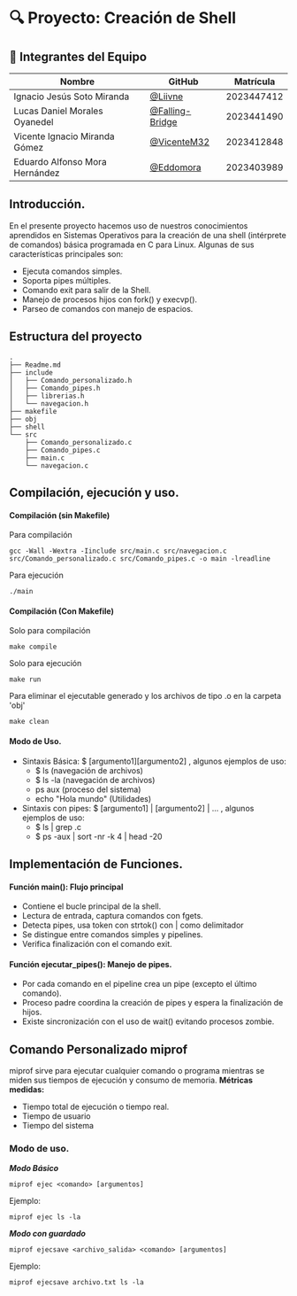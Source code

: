 # 🔍 Proyecto: Creación de Shell

## 👥 Integrantes del Equipo

| Nombre | GitHub | Matrícula |
|--------|--------|-----------|
| Ignacio Jesús Soto Miranda |  [@Liivne](http://github.com/Liivne)  | 2023447412 | 
| Lucas Daniel Morales Oyanedel | [@Falling-Bridge](https://github.com/Falling-Bridge) | 2023441490 |
| Vicente Ignacio Miranda Gómez | [@VicenteM32](https://github.com/VicenteM32) | 2023412848 |
| Eduardo Alfonso Mora Hernández| [@Eddomora](https://github.com/Eddomora) | 2023403989 |

## Introducción.
En el presente proyecto hacemos uso de nuestros conocimientos aprendidos en Sistemas Operativos para la creación de una shell (intérprete de comandos) básica programada en C para Linux.
Algunas de sus características principales son:
 * Ejecuta comandos simples.
 * Soporta pipes múltiples.
 * Comando exit para salir de la Shell.
 * Manejo de procesos hijos con fork() y execvp().
 * Parseo de comandos con manejo de espacios.

## Estructura del proyecto
```
.
├── Readme.md
├── include
│   ├── Comando_personalizado.h
│   ├── Comando_pipes.h
│   ├── librerias.h
│   └── navegacion.h
├── makefile
├── obj
├── shell
└── src
    ├── Comando_personalizado.c
    ├── Comando_pipes.c
    ├── main.c
    └── navegacion.c
```


## Compilación, ejecución y uso.
#### Compilación (sin Makefile)
Para compilación 
```
gcc -Wall -Wextra -Iinclude src/main.c src/navegacion.c src/Comando_personalizado.c src/Comando_pipes.c -o main -lreadline
```
Para ejecución 
```
./main
```

#### Compilación (Con Makefile)
Solo para compilación
```
make compile
```
Solo para ejecución
```
make run
```
Para eliminar el ejecutable generado y los archivos de tipo .o en la carpeta 'obj'
```
make clean
```
 
#### Modo de Uso.
- Sintaxis Básica: $ [argumento1][argumento2] , algunos ejemplos de uso:
  * $ ls (navegación de archivos)
  * $ ls -la (navegación de archivos)
  * ps aux (proceso del sistema)
  * echo "Hola mundo" (Utilidades)
- Sintaxis con pipes: $ [argumento1] | [argumento2] | ... , algunos ejemplos de uso:
  * $ ls | grep .c
  * $ ps -aux | sort -nr -k 4 | head -20

## Implementación de Funciones.
#### Función main(): Flujo principal
 * Contiene el bucle principal de la shell.
 * Lectura de entrada, captura comandos con fgets.
 * Detecta pipes, usa token con strtok() con | como delimitador
 * Se distingue entre comandos simples y pipelines.
 * Verifica finalización con el comando exit.
#### Función ejecutar_pipes(): Manejo de pipes.
* Por cada comando en el pipeline crea un pipe (excepto el último comando).
* Proceso padre coordina la creación de pipes y espera la finalización de hijos.
* Existe sincronización con el uso de wait() evitando procesos zombie.

## Comando Personalizado miprof
miprof sirve para ejecutar cualquier comando o programa mientras se miden sus tiempos de ejecución y consumo de memoria.
**Métricas medidas:** 
 * Tiempo total de ejecución o tiempo real.
 * Tiempo de usuario
 * Tiempo del sistema
### Modo de uso.
***Modo Básico***
```
miprof ejec <comando> [argumentos]
```
Ejemplo:
```
miprof ejec ls -la
```
***Modo con guardado***
```
miprof ejecsave <archivo_salida> <comando> [argumentos]
```
Ejemplo:
```
miprof ejecsave archivo.txt ls -la
```





